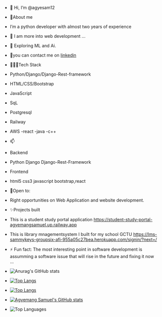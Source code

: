 - 👋 Hi, I’m @agyesam12
- 👀About me
-  I’m a python developer with almost two years of experience
- 🌱 I am more into web development ...
- 🚀 Exploring ML and Ai.
- 💞️you can contact me on <a href="https://www.linkedin.com/in/agyemang-samuel-0b9b8b334?utm_source=share&utm_campaign=share_via&utm_content=profile&utm_medium=android_app">linkedin</a>

- 👨🏽‍💻Tech Stack
- Python/Django/Django-Rest-framework
- HTML/CSS/Bootstrap
- JavaScript
- SqL
- Postgresql
- Railway
- AWS
-react
-java
-c++
- 📫
- Backend
- Python Django Django-Rest-Framework
- Frontend
- html5 css3 javascript bootstrap,react
- 🚧Open to:
- Right opportunities on Web Application and website development.
- ✨Projects built
-  This is a student study portal application https://student-study-portal-agyemangsamuel.up.railway.app
-  This is library mnagementsystem I built for my school GCTU https://lms-sammykeys-groupsix-afi-955a05c27bea.herokuapp.com/signin/?next=/
- ⚡ Fun fact: The most interesting point in software development is assumming a software issue that will rise in the future and fixing it now ...
- ![Anurag's GitHub stats](https://github-readme-stats.vercel.app/api?username=agyesam12&show_icons=true&theme=radical)
- [![Top Langs](https://github-readme-stats.vercel.app/api/top-langs/?username=agyesam12)](https://github.com/agyesam12/github-readme-stats)
- [![Top Langs](https://github-readme-stats.vercel.app/api?username=agyesam12&theme=algolia&show_icons=true)](https://github.com/agyesam12)
- [![Agyemang Samuel's GitHub stats](https://github-readme-stats.vercel.app/api/top-langs?username=agyesam12&theme=algolia&show_icons=true)](https://github.com/agyesam12)
- ![Top Languages](https://github-readme-stats.vercel.app/api/top-langs/?username=agyesam12e&langs_count=3&hide=html,css&layout=compact)



<!---
agyesam12/agyesam12 is a ✨ special ✨ repository because its `README.md` (this file) appears on your GitHub profile.
You can click the Preview link to take a look at your changes.
--->
